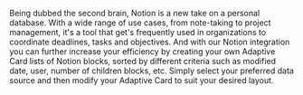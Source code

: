 Being dubbed the second brain, Notion is a new take on a personal database. With a wide range of use cases, from note-taking to project management, it's a tool that get's frequently used in organizations to coordinate deadlines, tasks and objectives. And with our Notion integration you can further increase your efficiency by creating your own Adaptive Card lists of Notion blocks, sorted by different criteria such as modified date, user, number of children blocks, etc. Simply select your preferred data source and then modify your Adaptive Card to suit your desired layout.

